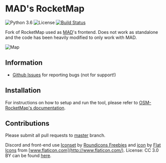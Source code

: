 # MAD's RocketMap

![Python 3.6](https://img.shields.io/badge/python-3.6-blue.svg) ![License](https://img.shields.io/github/license/RocketMap/RocketMap.svg) [![Build Status](https://travis-ci.org/RocketMap/RocketMap.svg?branch=develop)](https://travis-ci.org/RocketMap/RocketMap)

Fork of RocketMap used as [MAD](https://github.com/Map-A-Droid/MAD)'s frontend. Does not work as standalone and the code has been heavily modified to only work with MAD.

![Map](https://github.com/RocketMap/RocketMap/blob/develop/static/RocketMap.png)

## Information
* [Github Issues](https://github.com/cecpk/OSM-Rocketmap/issues) for reporting bugs (not for support!)

## Installation

For instructions on how to setup and run the tool, please refer to [OSM-RocketMap's documentation](https://osm-rocketmap.readthedocs.io).

## Contributions

Please submit all pull requests to [master](https://github.com/cecpk/OSM-Rocketmap/tree/master) branch.

Discord and front-end use [Iconset](http://www.flaticon.com/packs/packs/pokemon-go/) by [Roundicons Freebies](http://www.flaticon.com/authors/roundicons-freebies/) and [icon](http://www.flaticon.com/free-icon/rocket_178158) by [Flat Icons](http://flat-icons.com/) from [www.flaticon.com](http://www.flaticon.com/). License: CC 3.0 BY can be found [here](http://creativecommons.org/licenses/by/3.0/).
